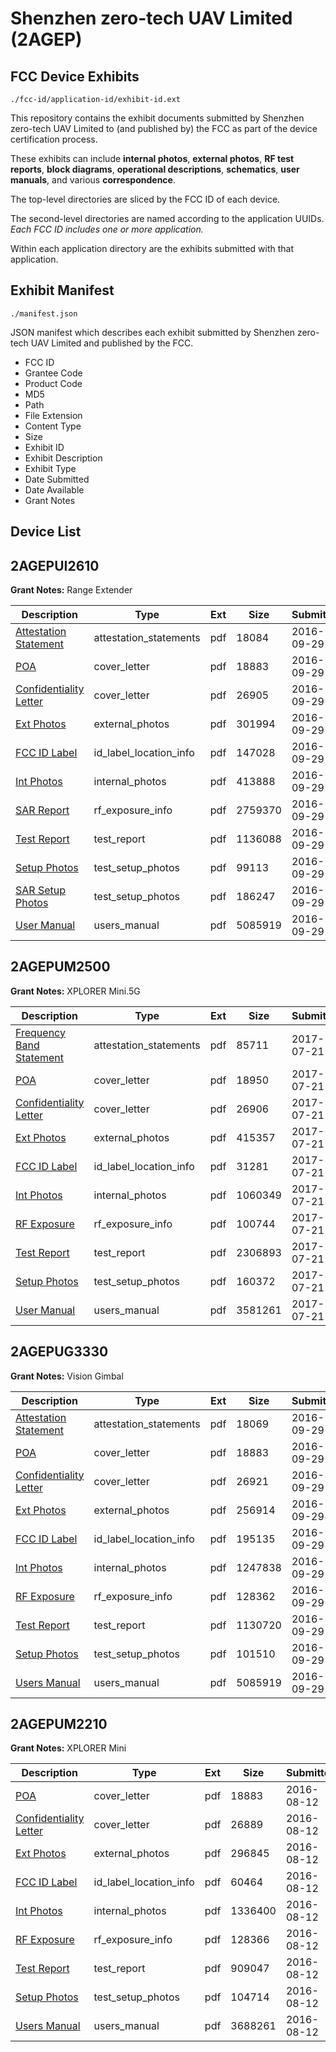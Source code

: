 # Shenzhen zero-tech UAV Limited (2AGEP)
## FCC Device Exhibits

```
./fcc-id/application-id/exhibit-id.ext
```

This repository contains the exhibit documents submitted by Shenzhen zero-tech UAV Limited to (and published by) the FCC as part of the device certification process.

These exhibits can include **internal photos**, **external photos**, **RF test reports**, **block diagrams**, **operational descriptions**, **schematics**, **user manuals**, and various **correspondence**.

The top-level directories are sliced by the FCC ID of each device.

The second-level directories are named according to the application UUIDs. *Each FCC ID includes one or more application.*

Within each application directory are the exhibits submitted with that application. 

## Exhibit Manifest

```
./manifest.json
```

JSON manifest which describes each exhibit submitted by Shenzhen zero-tech UAV Limited and published by the FCC.

- FCC ID
- Grantee Code
- Product Code
- MD5
- Path
- File Extension
- Content Type
- Size
- Exhibit ID
- Exhibit Description
- Exhibit Type
- Date Submitted
- Date Available
- Grant Notes

## Device List
## 2AGEPUI2610
**Grant Notes:** Range Extender

| Description | Type | Ext | Size | Submitted | Available |
| ----------- | ---- | --- | ---- | --------- | --------- |
| [Attestation Statement](2AGEPUI2610/16812b7d2e8f5445f6b7dc62aa54866d/3152549.pdf) | attestation_statements | pdf | 18084 | 2016-09-29 | 2016-09-29 |
| [POA](2AGEPUI2610/16812b7d2e8f5445f6b7dc62aa54866d/3152547.pdf) | cover_letter | pdf | 18883 | 2016-09-29 | 2016-09-29 |
| [Confidentiality Letter](2AGEPUI2610/16812b7d2e8f5445f6b7dc62aa54866d/3152548.pdf) | cover_letter | pdf | 26905 | 2016-09-29 | 2016-09-29 |
| [Ext Photos](2AGEPUI2610/16812b7d2e8f5445f6b7dc62aa54866d/3152551.pdf) | external_photos | pdf | 301994 | 2016-09-29 | 2017-03-25 |
| [FCC ID Label](2AGEPUI2610/16812b7d2e8f5445f6b7dc62aa54866d/3152552.pdf) | id_label_location_info | pdf | 147028 | 2016-09-29 | 2016-09-29 |
| [Int Photos](2AGEPUI2610/16812b7d2e8f5445f6b7dc62aa54866d/3152553.pdf) | internal_photos | pdf | 413888 | 2016-09-29 | 2017-03-25 |
| [SAR Report](2AGEPUI2610/16812b7d2e8f5445f6b7dc62aa54866d/3152555.pdf) | rf_exposure_info | pdf | 2759370 | 2016-09-29 | 2016-09-29 |
| [Test Report](2AGEPUI2610/16812b7d2e8f5445f6b7dc62aa54866d/3152557.pdf) | test_report | pdf | 1136088 | 2016-09-29 | 2016-09-29 |
| [Setup Photos](2AGEPUI2610/16812b7d2e8f5445f6b7dc62aa54866d/3152558.pdf) | test_setup_photos | pdf | 99113 | 2016-09-29 | 2017-03-25 |
| [SAR Setup Photos](2AGEPUI2610/16812b7d2e8f5445f6b7dc62aa54866d/3152559.pdf) | test_setup_photos | pdf | 186247 | 2016-09-29 | 2017-03-25 |
| [User Manual](2AGEPUI2610/16812b7d2e8f5445f6b7dc62aa54866d/3152560.pdf) | users_manual | pdf | 5085919 | 2016-09-29 | 2017-03-25 |
## 2AGEPUM2500
**Grant Notes:** XPLORER Mini.5G

| Description | Type | Ext | Size | Submitted | Available |
| ----------- | ---- | --- | ---- | --------- | --------- |
| [Frequency Band Statement](2AGEPUM2500/ce7ca661f5b3bf7bc11a7405396453d6/3476878.pdf) | attestation_statements | pdf | 85711 | 2017-07-21 | 2017-07-21 |
| [POA](2AGEPUM2500/ce7ca661f5b3bf7bc11a7405396453d6/3476876.pdf) | cover_letter | pdf | 18950 | 2017-07-21 | 2017-07-21 |
| [Confidentiality Letter](2AGEPUM2500/ce7ca661f5b3bf7bc11a7405396453d6/3476877.pdf) | cover_letter | pdf | 26906 | 2017-07-21 | 2017-07-21 |
| [Ext Photos](2AGEPUM2500/ce7ca661f5b3bf7bc11a7405396453d6/3476880.pdf) | external_photos | pdf | 415357 | 2017-07-21 | 2017-09-04 |
| [FCC ID Label](2AGEPUM2500/ce7ca661f5b3bf7bc11a7405396453d6/3476881.pdf) | id_label_location_info | pdf | 31281 | 2017-07-21 | 2017-07-21 |
| [Int Photos](2AGEPUM2500/ce7ca661f5b3bf7bc11a7405396453d6/3476882.pdf) | internal_photos | pdf | 1060349 | 2017-07-21 | 2017-09-04 |
| [RF Exposure](2AGEPUM2500/ce7ca661f5b3bf7bc11a7405396453d6/3476886.pdf) | rf_exposure_info | pdf | 100744 | 2017-07-21 | 2017-07-21 |
| [Test Report](2AGEPUM2500/ce7ca661f5b3bf7bc11a7405396453d6/3476887.pdf) | test_report | pdf | 2306893 | 2017-07-21 | 2017-07-21 |
| [Setup Photos](2AGEPUM2500/ce7ca661f5b3bf7bc11a7405396453d6/3476889.pdf) | test_setup_photos | pdf | 160372 | 2017-07-21 | 2017-09-04 |
| [User Manual](2AGEPUM2500/ce7ca661f5b3bf7bc11a7405396453d6/3476888.pdf) | users_manual | pdf | 3581261 | 2017-07-21 | 2017-09-04 |
## 2AGEPUG3330
**Grant Notes:** Vision Gimbal

| Description | Type | Ext | Size | Submitted | Available |
| ----------- | ---- | --- | ---- | --------- | --------- |
| [Attestation Statement](2AGEPUG3330/55b6f266b0b1513fa3412505f4bf269a/3152507.pdf) | attestation_statements | pdf | 18069 | 2016-09-29 | 2016-09-29 |
| [POA](2AGEPUG3330/55b6f266b0b1513fa3412505f4bf269a/3152505.pdf) | cover_letter | pdf | 18883 | 2016-09-29 | 2016-09-29 |
| [Confidentiality Letter](2AGEPUG3330/55b6f266b0b1513fa3412505f4bf269a/3152506.pdf) | cover_letter | pdf | 26921 | 2016-09-29 | 2016-09-29 |
| [Ext Photos](2AGEPUG3330/55b6f266b0b1513fa3412505f4bf269a/3152509.pdf) | external_photos | pdf | 256914 | 2016-09-29 | 2017-03-25 |
| [FCC ID Label](2AGEPUG3330/55b6f266b0b1513fa3412505f4bf269a/3152510.pdf) | id_label_location_info | pdf | 195135 | 2016-09-29 | 2016-09-29 |
| [Int Photos](2AGEPUG3330/55b6f266b0b1513fa3412505f4bf269a/3152511.pdf) | internal_photos | pdf | 1247838 | 2016-09-29 | 2017-03-25 |
| [RF Exposure](2AGEPUG3330/55b6f266b0b1513fa3412505f4bf269a/3152513.pdf) | rf_exposure_info | pdf | 128362 | 2016-09-29 | 2016-09-29 |
| [Test Report](2AGEPUG3330/55b6f266b0b1513fa3412505f4bf269a/3152515.pdf) | test_report | pdf | 1130720 | 2016-09-29 | 2016-09-29 |
| [Setup Photos](2AGEPUG3330/55b6f266b0b1513fa3412505f4bf269a/3152516.pdf) | test_setup_photos | pdf | 101510 | 2016-09-29 | 2017-03-25 |
| [Users Manual](2AGEPUG3330/55b6f266b0b1513fa3412505f4bf269a/3152517.pdf) | users_manual | pdf | 5085919 | 2016-09-29 | 2017-03-25 |
## 2AGEPUM2210
**Grant Notes:** XPLORER Mini

| Description | Type | Ext | Size | Submitted | Available |
| ----------- | ---- | --- | ---- | --------- | --------- |
| [POA](2AGEPUM2210/724b5b60ad8aa146cb840ab041df48fc/3097367.pdf) | cover_letter | pdf | 18883 | 2016-08-12 | 2016-08-12 |
| [Confidentiality Letter](2AGEPUM2210/724b5b60ad8aa146cb840ab041df48fc/3097368.pdf) | cover_letter | pdf | 26889 | 2016-08-12 | 2016-08-12 |
| [Ext Photos](2AGEPUM2210/724b5b60ad8aa146cb840ab041df48fc/3097370.pdf) | external_photos | pdf | 296845 | 2016-08-12 | 2017-02-08 |
| [FCC ID Label](2AGEPUM2210/724b5b60ad8aa146cb840ab041df48fc/3097371.pdf) | id_label_location_info | pdf | 60464 | 2016-08-12 | 2016-08-12 |
| [Int Photos](2AGEPUM2210/724b5b60ad8aa146cb840ab041df48fc/3097372.pdf) | internal_photos | pdf | 1336400 | 2016-08-12 | 2017-02-08 |
| [RF Exposure](2AGEPUM2210/724b5b60ad8aa146cb840ab041df48fc/3097374.pdf) | rf_exposure_info | pdf | 128366 | 2016-08-12 | 2016-08-12 |
| [Test Report](2AGEPUM2210/724b5b60ad8aa146cb840ab041df48fc/3097376.pdf) | test_report | pdf | 909047 | 2016-08-12 | 2016-08-12 |
| [Setup Photos](2AGEPUM2210/724b5b60ad8aa146cb840ab041df48fc/3097377.pdf) | test_setup_photos | pdf | 104714 | 2016-08-12 | 2017-02-08 |
| [Users Manual](2AGEPUM2210/724b5b60ad8aa146cb840ab041df48fc/3097378.pdf) | users_manual | pdf | 3688261 | 2016-08-12 | 2017-02-08 |
